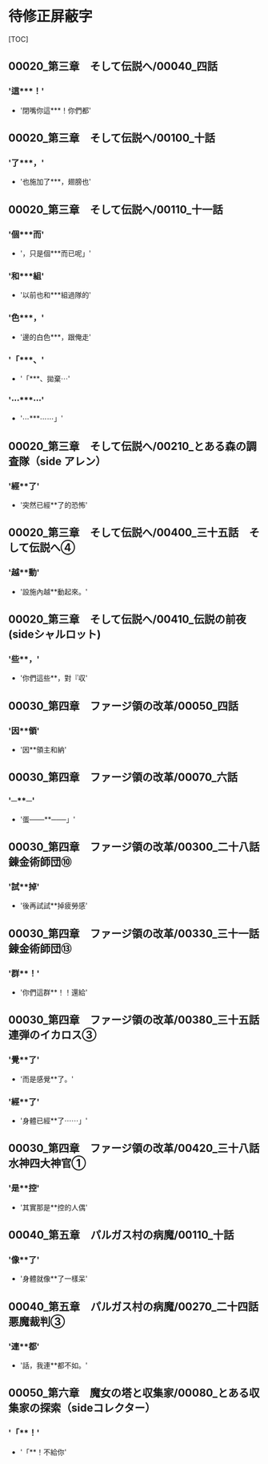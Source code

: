 # 待修正屏蔽字

[TOC]

## 00020_第三章　そして伝説へ/00040_四話

### '這***！'

- '閉嘴你這***！你們都'


## 00020_第三章　そして伝説へ/00100_十話

### '了***，'

- '也施加了***，翅膀也'


## 00020_第三章　そして伝説へ/00110_十一話

### '個***而'

- '，只是個***而已呢」'

### '和***組'

- '以前也和***組過隊的'

### '色***，'

- '邊的白色***，跟俺走'

### '「***、'

- '「***、拋棄⋯'

### '⋯***⋯'

- '⋯***⋯⋯」'


## 00020_第三章　そして伝説へ/00210_とある森の調査隊（side アレン）

### '經**了'

- '突然已經**了的恐怖'


## 00020_第三章　そして伝説へ/00400_三十五話　そして伝説へ④

### '越**動'

- '設施內越**動起來。'


## 00020_第三章　そして伝説へ/00410_伝説の前夜(sideシャルロット)

### '些**，'

- '你們這些**，對『収'


## 00030_第四章　ファージ領の改革/00050_四話

### '因**領'

- '因**領主和納'


## 00030_第四章　ファージ領の改革/00070_六話

### '─**─'

- '蛋───**───」'


## 00030_第四章　ファージ領の改革/00300_二十八話　錬金術師団⑩

### '試**掉'

- '後再試試**掉疲勞感'


## 00030_第四章　ファージ領の改革/00330_三十一話　錬金術師団⑬

### '群**！'

- '你們這群**！！還給'


## 00030_第四章　ファージ領の改革/00380_三十五話　連弾のイカロス③

### '覺**了'

- '而是感覺**了。'

### '經**了'

- '身體已經**了⋯⋯」'


## 00030_第四章　ファージ領の改革/00420_三十八話　水神四大神官①

### '是**控'

- '其實那是**控的人偶'


## 00040_第五章　パルガス村の病魔/00110_十話

### '像**了'

- '身體就像**了一樣呆'


## 00040_第五章　パルガス村の病魔/00270_二十四話　悪魔裁判③

### '連**都'

- '話，我連**都不如。'


## 00050_第六章　魔女の塔と収集家/00080_とある収集家の探索（sideコレクター）

### '「**！'

- '「**！不給你'

